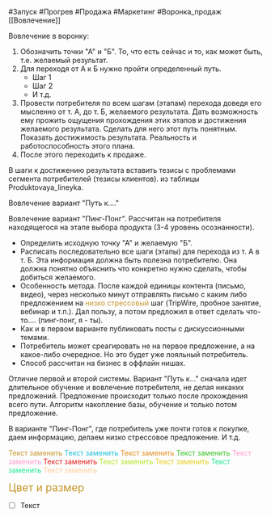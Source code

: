 #Запуск #Прогрев #Продажа #Маркетинг #Воронка_продаж 
[[Вовлечение]]

Вовлечение в воронку:
1. Обозначить точки "А" и "Б". То, что есть сейчас и то, как может быть, т.е. желаемый результат.
2. Для переходя от А к Б нужно пройти определенный путь.
	- Шаг 1
	- Шаг 2
	- И т.д.
3. Провести потребителя по всем шагам (этапам) перехода доведя его мысленно от т. А, до т. Б, желаемого результата. Дать возможность ему прожить ощущения прохождения этих этапов и достижения желаемого результата. Сделать для него этот путь понятным. Показать достижимость результата. Реальность и работоспособность этого плана.
4. После этого переходить к продаже.

В шаги к достижению результата вставить тезисы с проблемами сегмента потребителей (тезисы клиентов). из таблицы Produktovaya_lineyka.

Вовлечение вариант "Путь к...."


Вовлечение вариант "Пинг-Понг". Рассчитан на потребителя находящегося на этапе выбора продукта (3-4 уровень осознанности).
- Определить исходную точку "А" и желаемую "Б".
- Расписать последовательно все шаги (этапы) для перехода из т. А в т. Б. Эта информация должна быть полезна потребителю. Она должна понятно объяснить что конкретно нужно сделать, чтобы добиться желаемого.
- Особенность метода. После каждой единицы контента (письмо, видео), через несколько минут отправлять письмо с каким либо предложением на <span style='color:#c7952b'>низко  стрессовый</span> шаг (TripWire, пробное занятие, вебинар и т.п.). Дал пользу, а потом предложил в ответ сделать что-то.... (пинг-понг, я - ты).
- Как и в первом варианте публиковать посты с дискуссионными темами.
- Потребитель может среагировать не на первое предложение, а на какое-либо очередное. Но это будет уже лояльный потребитель.
- Способ рассчитан на бизнес в оффлайн нишах.


Отличие первой и второй системы.
Вариант "Путь к..." сначала идет длительное обучение и вовлечение потребителя, не делая никаких предложений. Предложение происходит только после прохождения всего пути. 
Алгоритм накопление базы, обучение и только потом предложение.

В варианте "Пинг-Понг", где потребитель уже почти готов к покупке, даем информацию, делаем низко стрессовое предложение. И т.д.


<span style='color:#c7952b'>Текст заменить</span>
<span style='color:#1cbed6'>Текст заменить</span>
<span style='color:#e28b1b'>Текст заменить</span>
<span style='color:#37c025'>Текст заменить</span>
<span style='color:#ff99cc'>Текст заменить</span>
<span style='color:#e21b1b'>Текст заменить</span>
<span style='color:#b1e524'>Текст заменить</span>
<span style='color:#e8cd1a'>Текст заменить</span>
<span style='color:#1ae893'>Текст заменить</span>
<span style='color:#ffcc99'>Текст заменить</span>


<span style='color:#c7952b; font-size: 150%;' >Цвет и размер</span>

- [ ] Текст
